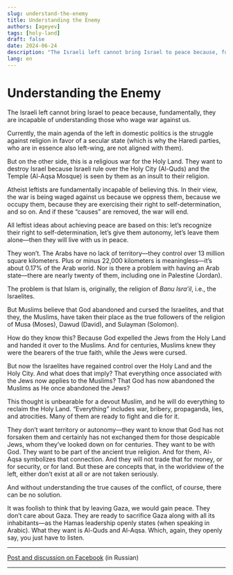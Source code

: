 ```yaml
---
slug: understand-the-enemy
title: Understanding the Enemy
authors: [ageyev]
tags: [holy-land]
draft: false
date: 2024-06-24
description: "The Israeli left cannot bring Israel to peace because, fundamentally, they are incapable of understanding those who wage war against us"
lang: en 
---
```


# Understanding the Enemy 

The Israeli left cannot bring Israel to peace because, fundamentally, they are incapable of understanding those who wage war against us.
<!-- truncate --> 

Currently, the main agenda of the left in domestic politics is the struggle against religion in favor of a secular state (which is why the Haredi parties, who are in essence also left-wing, are not aligned with them).

But on the other side, this is a religious war for the Holy Land. They want to destroy Israel because Israeli rule over the Holy City (Al-Quds) and the Temple (Al-Aqsa Mosque) is seen by them as an insult to their religion.

Atheist leftists are fundamentally incapable of believing this. In their view, the war is being waged against us because we oppress them, because we occupy them, because they are exercising their right to self-determination, and so on. And if these “causes” are removed, the war will end.

All leftist ideas about achieving peace are based on this: let’s recognize their right to self-determination, let’s give them autonomy, let’s leave them alone—then they will live with us in peace.

They won’t. The Arabs have no lack of territory—they control over 13 million square kilometers. Plus or minus 22,000 kilometers is meaningless—it’s about 0.17% of the Arab world. Nor is there a problem with having an Arab state—there are nearly twenty of them, including one in Palestine (Jordan).

The problem is that Islam is, originally, the religion of *Banu Isra’il*, i.e., the Israelites.

But Muslims believe that God abandoned and cursed the Israelites, and that they, the Muslims, have taken their place as the true followers of the religion of Musa (Moses), Dawud (David), and Sulayman (Solomon).

How do they know this? Because God expelled the Jews from the Holy Land and handed it over to the Muslims. And for centuries, Muslims knew they were the bearers of the true faith, while the Jews were cursed.

But now the Israelites have regained control over the Holy Land and the Holy City. And what does that imply? That everything once associated with the Jews now applies to the Muslims? That God has now abandoned the Muslims as He once abandoned the Jews?

This thought is unbearable for a devout Muslim, and he will do everything to reclaim the Holy Land. “Everything” includes war, bribery, propaganda, lies, and atrocities. Many of them are ready to fight and die for it.

They don’t want territory or autonomy—they want to know that God has not forsaken them and certainly has not exchanged them for those despicable Jews, whom they’ve looked down on for centuries. They want to be with God. They want to be part of the ancient true religion. And for them, Al-Aqsa symbolizes that connection. And they will not trade that for money, or for security, or for land. But these are concepts that, in the worldview of the left, either don’t exist at all or are not taken seriously.

And without understanding the true causes of the conflict, of course, there can be no solution.

It was foolish to think that by leaving Gaza, we would gain peace. They don’t care about Gaza. They are ready to sacrifice Gaza along with all its inhabitants—as the Hamas leadership openly states (when speaking in Arabic). What they want is Al-Quds and Al-Aqsa. Which, again, they openly say, you just have to listen. 

---

[Post and discussion on Facebook](https://www.facebook.com/viktor.ageyev/posts/pfbid02tPEi5cCnuSr67La9TrwjWdVcANYvZKx7udY5jGRYWgnRUaeZsToBBMAPnQiGL8bil) (in Russian)

---